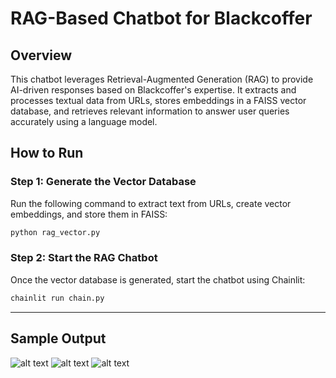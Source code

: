 # **RAG-Based Chatbot for Blackcoffer**

## **Overview**
This chatbot leverages Retrieval-Augmented Generation (RAG) to provide AI-driven responses based on Blackcoffer's expertise. It extracts and processes textual data from URLs, stores embeddings in a FAISS vector database, and retrieves relevant information to answer user queries accurately using a language model.

## **How to Run**

### **Step 1: Generate the Vector Database**
Run the following command to extract text from URLs, create vector embeddings, and store them in FAISS:
```bash
python rag_vector.py
```

### **Step 2: Start the RAG Chatbot**
Once the vector database is generated, start the chatbot using Chainlit:
```bash
chainlit run chain.py
```


---
## Sample Output
![alt text](https://github.com/gaganchapa/rag_black_coffer/blob/main/bl.png)
![alt text](https://github.com/gaganchapa/rag_black_coffer/blob/main/bl2.png)
![alt text](https://github.com/gaganchapa/rag_black_coffer/blob/main/bl3.png)





